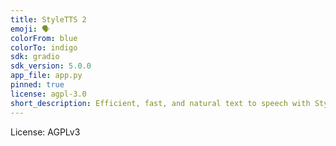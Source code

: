```yaml
---
title: StyleTTS 2
emoji: 🗣️
colorFrom: blue
colorTo: indigo
sdk: gradio
sdk_version: 5.0.0
app_file: app.py
pinned: true
license: agpl-3.0
short_description: Efficient, fast, and natural text to speech with StyleTTS 2!
---
```


License: AGPLv3